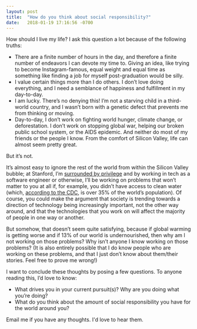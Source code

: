```yaml
---
layout: post
title:  "How do you think about social responsibility?"
date:   2018-01-19 17:16:56 -0700
---
```


How should I live my life? I ask this question a lot because of the following truths:

- There are a finite number of hours in the day, and therefore a finite number of endeavors I can devote my time to. Giving an idea, like trying to become Instagram-famous, equal weight and equal time as something like finding a job for myself post-graduation would be silly.
- I value certain things more than I do others. I don’t love doing everything, and I need a semblance of happiness and fulfillment in my day-to-day.
- I am lucky. There’s no denying this! I’m not a starving child in a third-world country, and I wasn’t born with a genetic defect that prevents me from thinking or moving.
- Day-to-day, I don’t work on fighting world hunger, climate change, or deforestation. I don’t work on stopping global war, helping our broken public school system, or the AIDS epidemic. And neither do most of my friends or the people I know. From the comfort of Silicon Valley, life can almost seem pretty great.

But it’s not.

It’s almost easy to ignore the rest of the world from within the Silicon Valley bubble; at Stanford, I’m [surrounded by privilege](https://www.nytimes.com/interactive/2017/01/18/upshot/some-colleges-have-more-students-from-the-top-1-percent-than-the-bottom-60.html) and by working in tech as a software engineer or otherwise, I’ll be working on problems that won’t matter to you at all if, for example, you didn’t have access to clean water (which, [according to the CDC](https://www.cdc.gov/healthywater/global/wash_statistics.html), is over 35% of the world’s population). Of course, you could make the argument that society is trending towards a direction of technology being increasingly important, not the other way around, and that the technologies that you work on will affect the majority of people in one way or another.

But somehow, that doesn’t seem quite satisfying, because if global warming is getting worse and if 13% of our world is undernourished, then why am I not working on those problems? Why isn’t anyone I know working on those problems? (It is also entirely possible that I do know people who are working on these problems, and that I just don’t know about them/their stories. Feel free to prove me wrong!)

I want to conclude these thoughts by posing a few questions. To anyone reading this, I’d love to know:

- What drives you in your current pursuit(s)? Why are you doing what you’re doing?
- What do you think about the amount of social responsibility you have for the world around you?

Email me if you have any thoughts. I'd love to hear them.